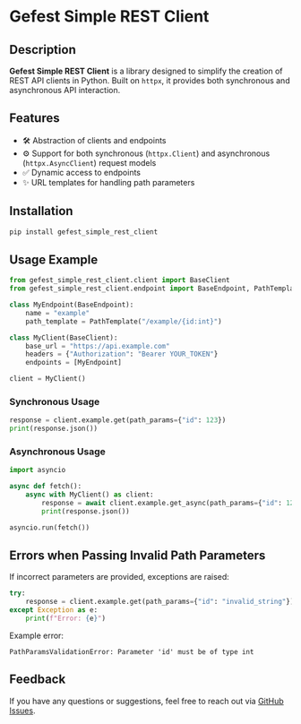 # Gefest Simple REST Client

## Description
**Gefest Simple REST Client** is a library designed to simplify the creation of REST API clients in Python. Built on `httpx`, it provides both synchronous and asynchronous API interaction.

## Features
- 🛠️ Abstraction of clients and endpoints
- ⚙️ Support for both synchronous (`httpx.Client`) and asynchronous (`httpx.AsyncClient`) request models
- ✅ Dynamic access to endpoints
- ✨ URL templates for handling path parameters

## Installation
```sh
pip install gefest_simple_rest_client
```

## Usage Example
```python
from gefest_simple_rest_client.client import BaseClient
from gefest_simple_rest_client.endpoint import BaseEndpoint, PathTemplate

class MyEndpoint(BaseEndpoint):
    name = "example"
    path_template = PathTemplate("/example/{id:int}")

class MyClient(BaseClient):
    base_url = "https://api.example.com"
    headers = {"Authorization": "Bearer YOUR_TOKEN"}
    endpoints = [MyEndpoint]

client = MyClient()
```

### Synchronous Usage
```python
response = client.example.get(path_params={"id": 123})
print(response.json())
```

### Asynchronous Usage
```python
import asyncio

async def fetch():
    async with MyClient() as client:
        response = await client.example.get_async(path_params={"id": 123})
        print(response.json())

asyncio.run(fetch())
```

## Errors when Passing Invalid Path Parameters
If incorrect parameters are provided, exceptions are raised:

```python
try:
    response = client.example.get(path_params={"id": "invalid_string"})
except Exception as e:
    print(f"Error: {e}")
```

Example error:
```
PathParamsValidationError: Parameter 'id' must be of type int
```

## Feedback
If you have any questions or suggestions, feel free to reach out via [GitHub Issues](https://github.com/GefMar/gefest_simple_rest_client/issues).
